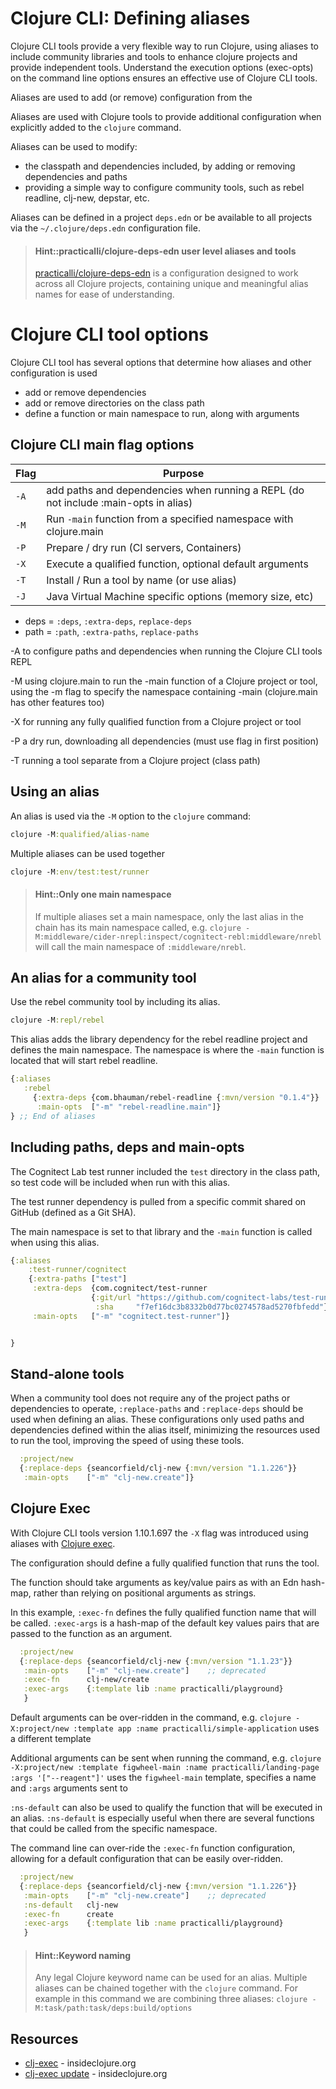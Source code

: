 # Clojure CLI: Defining aliases
<!-- TODO: refactor Clojure CLI defining aliases -->

Clojure CLI tools provide a very flexible way to run Clojure, using aliases to include community libraries and tools to enhance clojure projects and provide independent tools. Understand the execution options (exec-opts) on the command line options ensures an effective use of Clojure CLI tools.

Aliases are used to add (or remove) configuration from the

Aliases are used with Clojure tools to provide additional configuration when explicitly added to the `clojure` command.

Aliases can be used to modify:

* the classpath and dependencies included, by adding or removing dependencies and paths
* providing a simple way to configure community tools, such as rebel readline, clj-new, depstar, etc.

Aliases can be defined in a project `deps.edn` or be available to all projects via the `~/.clojure/deps.edn` configuration file.

> #### Hint::practicalli/clojure-deps-edn user level aliases and tools
> [practicalli/clojure-deps-edn](/clojure/clojure-cli/install/community-tools.md) is a configuration designed to work across all Clojure projects, containing unique and meaningful alias names for ease of understanding.


# Clojure CLI tool options
Clojure CLI tool has several options that determine how aliases and other configuration is used

* add or remove dependencies
* add or remove directories on the class path
* define a function or main namespace to run, along with arguments

## Clojure CLI main flag options

| Flag | Purpose                                                                             |
|------|-------------------------------------------------------------------------------------|
| `-A` | add paths and dependencies when running a REPL (do not include :main-opts in alias) |
| `-M` | Run `-main` function from a specified namespace with clojure.main                                               |
| `-P` | Prepare / dry run (CI servers, Containers)                                          |
| `-X` | Execute a qualified function, optional default arguments                            |
| `-T` | Install / Run a tool by name (or use alias)                                         |
| `-J` | Java Virtual Machine specific options (memory size, etc)                            |



* deps = `:deps`, `:extra-deps`, `replace-deps`
* path = `:path`, `:extra-paths`, `replace-paths`

-A to configure paths and dependencies when running the Clojure CLI tools REPL

-M using clojure.main to run the -main function of a Clojure project or tool, using the -m flag to specify the namespace containing -main (clojure.main has other features too)

-X for running any fully qualified function from a Clojure project or tool

-P a dry run, downloading all dependencies (must use flag in first position)

-T running a tool separate from a Clojure project (class path)

## Using an alias

An alias is used via the `-M` option to the `clojure` command:

```clojure
clojure -M:qualified/alias-name
```

Multiple aliases can be used together

```clojure
clojure -M:env/test:test/runner
```

> #### Hint::Only one main namespace
> If multiple aliases set a main namespace, only the last alias in the chain has its main namespace called, e.g. `clojure -M:middleware/cider-nrepl:inspect/cognitect-rebl:middleware/nrebl` will call the main namespace of `:middleware/nrebl`.


## An alias for a community tool

Use the rebel community tool by including its alias.

```clojure
clojure -M:repl/rebel
```

This alias adds the library dependency for the rebel readline project and defines the main namespace.  The namespace is where the `-main` function is located that will start rebel readline.

```clojure
{:aliases
   :rebel
     {:extra-deps {com.bhauman/rebel-readline {:mvn/version "0.1.4"}}
      :main-opts  ["-m" "rebel-readline.main"]}
} ;; End of aliases
```


## Including paths, deps and main-opts

The Cognitect Lab test runner included the `test` directory in the class path, so test code will be included when run with this alias.

The test runner dependency is pulled from a specific commit shared on GitHub (defined as a Git SHA).

The main namespace is set to that library and the `-main` function is called when using this alias.

```clojure
{:aliases
    :test-runner/cognitect
    {:extra-paths ["test"]
     :extra-deps  {com.cognitect/test-runner
                  {:git/url "https://github.com/cognitect-labs/test-runner.git"
                   :sha     "f7ef16dc3b8332b0d77bc0274578ad5270fbfedd"}}
     :main-opts   ["-m" "cognitect.test-runner"]}


}
```

## Stand-alone tools

When a community tool does not require any of the project paths or dependencies to operate, `:replace-paths` and `:replace-deps` should be used when defining an alias.  These configurations only used paths and dependencies defined within the alias itself, minimizing the resources used to run the tool, improving the speed of using these tools.

```clojure
  :project/new
  {:replace-deps {seancorfield/clj-new {:mvn/version "1.1.226"}}
   :main-opts    ["-m" "clj-new.create"]}
```

<!-- TODO: Clojure CLI defining aliases: updated project/new alias definition -->

## Clojure Exec

With Clojure CLI tools version 1.10.1.697 the `-X` flag was introduced using aliases with [Clojure exec](https://insideclojure.org/2020/07/28/clj-exec/).

The configuration should define a fully qualified function that runs the tool.

The function should take arguments as key/value pairs as with an Edn hash-map, rather than relying on positional arguments as strings.

In this example, `:exec-fn` defines the fully qualified function name that will be called.  `:exec-args` is a hash-map of the default key values pairs that are passed to the function as an argument.

```clojure
  :project/new
  {:replace-deps {seancorfield/clj-new {:mvn/version "1.1.23"}}
   :main-opts    ["-m" "clj-new.create"]    ;; deprecated
   :exec-fn      clj-new/create
   :exec-args    {:template lib :name practicalli/playground}
   }
```

Default arguments can be over-ridden in the command,  e.g. `clojure -X:project/new :template app :name practicalli/simple-application` uses a different template

Additional arguments can be sent when running the command, e.g. `clojure -X:project/new :template figwheel-main :name practicalli/landing-page :args '["--reagent"]'` uses the `figwheel-main` template, specifies a name and `:args` arguments sent to


`:ns-default` can also be used to qualify the function that will be executed in an alias.  `:ns-default` is especially useful when there are several functions that could be called from the specific namespace.

The command line can over-ride the `:exec-fn` function configuration, allowing for a default configuration that can be easily over-ridden.

```clojure
  :project/new
  {:replace-deps {seancorfield/clj-new {:mvn/version "1.1.226"}}
   :main-opts    ["-m" "clj-new.create"]    ;; deprecated
   :ns-default   clj-new
   :exec-fn      create
   :exec-args    {:template lib :name practicalli/playground}
   }
```

> #### Hint::Keyword naming
> Any legal Clojure keyword name can be used for an alias.  Multiple aliases can be chained together with the `clojure` command.  For example in this command we are combining three aliases:
> `clojure -M:task/path:task/deps:build/options`


## Resources
* [clj-exec](https://insideclojure.org/2020/07/28/clj-exec/) - insideclojure.org
* [clj-exec update](https://insideclojure.org/2020/09/04/clj-exec/) - insideclojure.org
